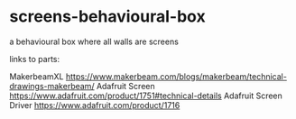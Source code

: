 # screens-behavioural-box
 a behavioural box where all walls are screens
 
 links to parts:
 
 MakerbeamXL https://www.makerbeam.com/blogs/makerbeam/technical-drawings-makerbeam/
 Adafruit Screen https://www.adafruit.com/product/1751#technical-details
 Adafruit Screen Driver https://www.adafruit.com/product/1716
